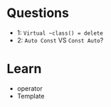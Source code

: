 # Questions
- 1: `Virtual ~class() = delete`
- 2: `Auto Const` VS `Const Auto`?

# Learn
- operator
- Template
